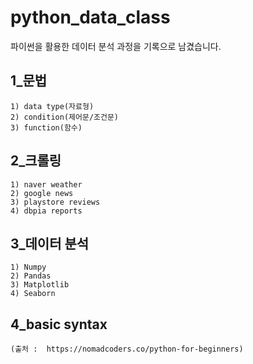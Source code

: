 # python_data_class
 파이썬을 활용한 데이터 분석 과정을 기록으로 남겼습니다.

## 1_문법
    1) data type(자료형)
    2) condition(제어문/조건문)
    3) function(함수)

## 2_크롤링
    1) naver weather
    2) google news
    3) playstore reviews
    4) dbpia reports

## 3_데이터 분석
    1) Numpy
    2) Pandas
    3) Matplotlib
    4) Seaborn

## 4_basic syntax 
    (출처 :  https://nomadcoders.co/python-for-beginners)